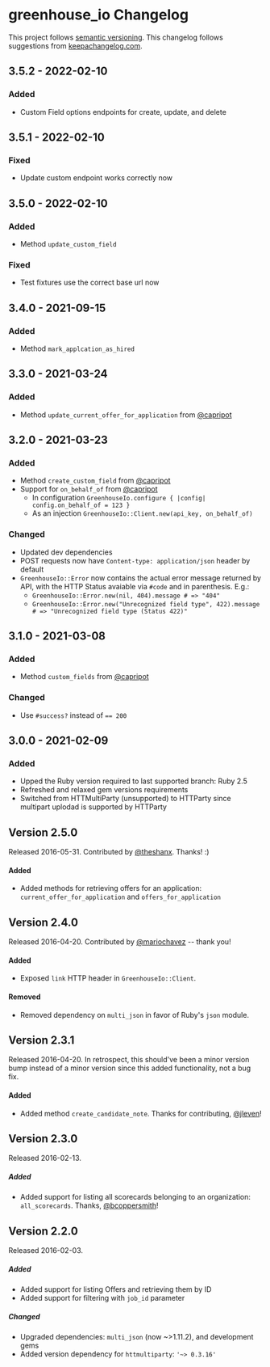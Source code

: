 # greenhouse_io Changelog

This project follows [semantic versioning](http://semver.org/).
This changelog follows suggestions from [keepachangelog.com](http://keepachangelog.com/).

## 3.5.2 - 2022-02-10

### Added

- Custom Field options endpoints for create, update, and delete

## 3.5.1 - 2022-02-10

### Fixed

- Update custom endpoint works correctly now

## 3.5.0 - 2022-02-10

### Added

- Method `update_custom_field`

### Fixed

- Test fixtures use the correct base url now

## 3.4.0 - 2021-09-15

### Added

- Method `mark_applcation_as_hired`

## 3.3.0 - 2021-03-24

### Added

- Method `update_current_offer_for_application` from [@capripot](https://github.com/capripot)

## 3.2.0 - 2021-03-23

### Added

- Method `create_custom_field` from [@capripot](https://github.com/capripot)
- Support for `on_behalf_of` from [@capripot](https://github.com/capripot)
  - In configuration `GreenhouseIo.configure { |config| config.on_behalf_of = 123 }`
  - As an injection `GreenhouseIo::Client.new(api_key, on_behalf_of)`

### Changed

- Updated dev dependencies
- POST requests now have `Content-type: application/json` header by default
- `GreenhouseIo::Error` now contains the actual error message returned by API, with the HTTP Status avaiable via `#code` and in parenthesis. E.g.:
  - `GreenhouseIo::Error.new(nil, 404).message # => "404"`
  - `GreenhouseIo::Error.new("Unrecognized field type", 422).message # => "Unrecognized field type (Status 422)"`

## 3.1.0 - 2021-03-08

### Added

- Method `custom_fields` from [@capripot](https://github.com/capripot)

### Changed

- Use `#success?` instead of `== 200`

## 3.0.0 - 2021-02-09

### Added

- Upped the Ruby version required to last supported branch: Ruby 2.5
- Refreshed and relaxed gem versions requirements
- Switched from HTTMultiParty (unsupported) to HTTParty since multipart uplodad is supported by HTTParty

## Version 2.5.0

Released 2016-05-31. Contributed by [@theshanx](https://github.com/theshanx). Thanks! :)

#### Added

- Added methods for retrieving offers for an application: `current_offer_for_application` and `offers_for_application`

## Version 2.4.0

Released 2016-04-20. Contributed by [@mariochavez](https://github.com/mariochavez) -- thank you!

#### Added

- Exposed `link` HTTP header in `GreenhouseIo::Client`.

#### Removed

- Removed dependency on `multi_json` in favor of Ruby's `json` module.

## Version 2.3.1

Released 2016-04-20. In retrospect, this should've been a minor version bump instead of a minor version since this added functionality, not a bug fix.

#### Added

- Added method `create_candidate_note`. Thanks for contributing, [@jleven](https://github.com/jleven)!

## Version 2.3.0

Released 2016-02-13.

##### Added

- Added support for listing all scorecards belonging to an organization: `all_scorecards`. Thanks, [@bcoppersmith](https://github.com/bcoppersmith)!

## Version 2.2.0

Released 2016-02-03.

##### Added

- Added support for listing Offers and retrieving them by ID
- Added support for filtering with `job_id` parameter

##### Changed

- Upgraded dependencies: `multi_json` (now ~>1.11.2), and development gems
- Added version dependency for `httmultiparty`: `'~> 0.3.16'`
